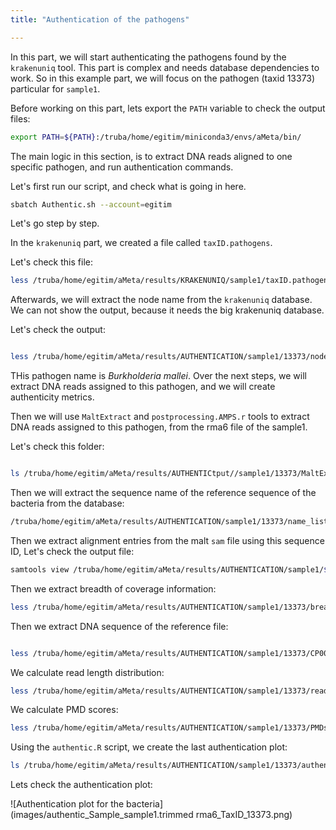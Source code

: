 ```yaml
---
title: "Authentication of the pathogens"

---
```


In this part, we will start authenticating the pathogens found by the `krakenuniq` tool. This part is complex and needs database dependencies to work. So in this example part, we will focus on the pathogen (taxid 13373) particular for `sample1`.

Before working on this part, lets export the `PATH` variable to check the output files:

```bash
export PATH=${PATH}:/truba/home/egitim/miniconda3/envs/aMeta/bin/
```

The main logic in this section, is to extract DNA reads aligned to one specific pathogen, and run authentication commands.

Let's first run our script, and check what is going in here.

```bash
sbatch Authentic.sh --account=egitim  
```

Let's go step by step.

In the `krakenuniq` part, we created a file called `taxID.pathogens`.

Let's check this file:

```bash
less /truba/home/egitim/aMeta/results/KRAKENUNIQ/sample1/taxID.pathogens
```

Afterwards, we will extract the node name from the `krakenuniq` database. We can not show the output, because it needs the big krakenuniq database.

Let's check the output:

```bash

less /truba/home/egitim/aMeta/results/AUTHENTICATION/sample1/13373/node_list.txt

```

THis pathogen name is *Burkholderia mallei*. Over the next steps, we will extract DNA reads assigned to this pathogen, and we will create authenticity metrics.

Then we will use `MaltExtract` and `postprocessing.AMPS.r` tools to extract DNA reads assigned to this pathogen, from the rma6 file of the sample1.

Let's check this folder:

```bash

ls /truba/home/egitim/aMeta/results/AUTHENTICtput//sample1/13373/MaltExtract_out/ancient
```

Then we will extract the sequence name of the reference sequence of the bacteria from the database:

```bash
/truba/home/egitim/aMeta/results/AUTHENTICATION/sample1/13373/name_list.txt
```

Then we extract alignment entries from the malt `sam` file using this sequence ID, Let's check the output file:

```bash
samtools view /truba/home/egitim/aMeta/results/AUTHENTICATION/sample1/${TAXID}/sorted.bam | less
```

Then we extract breadth of coverage information:

```bash
less /truba/home/egitim/aMeta/results/AUTHENTICATION/sample1/13373/breadth_of_coverage
```

Then we extract DNA sequence of the reference file:

```bash

less /truba/home/egitim/aMeta/results/AUTHENTICATION/sample1/13373/CP009643.1.fasta
```

We calculate read length distribution:

```bash
less /truba/home/egitim/aMeta/results/AUTHENTICATION/sample1/13373/read_length.txt

```

We calculate PMD scores:

```bash
less /truba/home/egitim/aMeta/results/AUTHENTICATION/sample1/13373/PMDscores.txt

```

Using the `authentic.R` script, we create the last authentication plot:

```bash
ls /truba/home/egitim/aMeta/results/AUTHENTICATION/sample1/13373/authentic_Sample_sample1.trimmed rma6_TaxID_13373.pdf
```

Lets check the authentication plot:

![Authentication plot for the bacteria](images/authentic_Sample_sample1.trimmed rma6_TaxID_13373.png)

